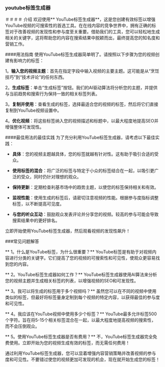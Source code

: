 ### youtube标签生成器

＃＃＃＃ 介绍
欢迎使用** YouTube标签生成器**，这是您创建有效标签以增强YouTube视频的可搜索性的首选工具。在在线内容的竞争世界中，拥有正确的标签对于改善视频的发现性和参与度至关重要。借助我们的工具，您可以轻松地生成相关的关键字，这将帮助您的内容在搜索结果中脱颖而出，最终提高您的知名度和营销工作。

####用法指南
使用YouTube标签生成器简单明了。请按照以下步骤为您的视频创建有影响力的标签：

1。**输入您的视频主题**：首先在指定字段中输入视频的主要主题。这可能是从“烹饪技巧”到“技术评论”的任何东西。

2。**生成标签**：单击“生成标签”按钮。我们的AI驱动算法将分析您的主题，并提供与当前趋势和搜索行为保持一致的相关标签列表。

3。**复制并使用**：查看生成的标签，选择最适合您的视频的标签，然后将它们直接复制到YouTube视频设置中。

4。**优化视频**：将这些标签纳入您的视频描述和标题中，以最大程度地提高SEO并增强整体可发现性。

####最佳用法的最佳实践
为了充分利用YouTube标签生成器，请考虑以下最佳实践：

-  **具体**：您的视频主题越具体，您的标签就越有针对性。这有助于吸引合适的受众。

-  **使用标签的混合**：将广泛的标签与特定于小众的标签结合在一起，以吸引更广泛的受众，同时仍针对理想的观众。

-  **保持更新**：定期检查利基市场中的趋势主题，以使您的标签保持相关和有效。

-  **监视性能**：使用生成的标签后，请密切注意视频的性能。根据参与度指标调整标签，以不断提高可见度。

-  **与您的听众互动**：鼓励观众发表评论并分享您的视频。较高的参与可能会导致搜索结果中的更好排名。

立即开始使用YouTube标签生成器，然后观看视频的发现性飙升！

###常见问题解答

** 1。什么是YouTube标签，为什么很重要？**
YouTube标签是有助于对视频内容进行分类的关键字。它们提高了您的视频的可搜索性和可见性，使观众更容易找到您的内容。

** 2。YouTube标签生成器如何工作？**
YouTube标签生成器使用AI算法来分析您的视频主题并生成相关标签的列表，以增强视频的SEO和可发现性。

** 3。我可以将生成的标签用于多个视频吗？**
虽然您可以在不同的视频中使用类似的标签，但最好将标签量身定制到每个视频的特定内容，以获得最佳的参与度和可见性。

** 4。我应该在YouTube视频中使用多少个标签？**
YouTube最多允许标签500个字符。旨在将5-15​​个相关标签混合在一起，以最大程度地提高视频的搜索性，而不会压倒观众。

** 5。使用YouTube标签生成器是否有费用？**
不，YouTube标签生成器完全免费使用。立即开始为您的视频生成有效的标签，而无需任何费用！

通过利用YouTube标签生成器，您可以显着增强内容营销策略并改善视频的参与度和可见性。不要错过使您的视频更加可发现的机会，现在就开始生成您的标签！